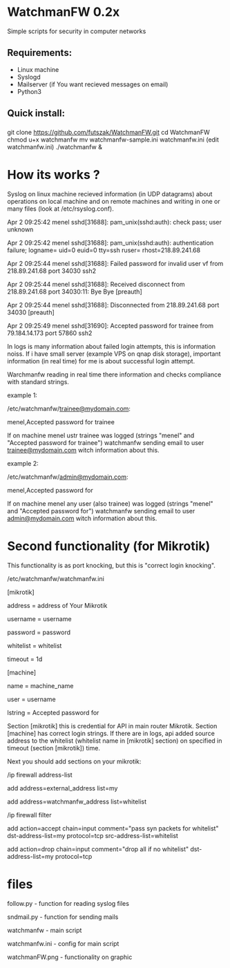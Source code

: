 # WatchmanFW 0.2x
Simple scripts for security in computer networks
## Requirements:
- Linux machine
- Syslogd
- Mailserver (if You want recieved messages on email)
- Python3

## Quick install:
###
git clone https://github.com/futszak/WatchmanFW.git
cd WatchmanFW
chmod u+x watchmanfw
mv watchmanfw-sample.ini watchmanfw.ini
(edit watchmanfw.ini)
./watchmanfw &

# How its works ?

Syslog on linux machine recieved information (in UDP datagrams) about operations on local machine and on remote machines and writing in one or many files (look at /etc/rsyslog.conf).


Apr  2 09:25:42 menel sshd[31688]: pam_unix(sshd:auth): check pass; user unknown

Apr  2 09:25:42 menel sshd[31688]: pam_unix(sshd:auth): authentication failure; logname= uid=0 euid=0 tty=ssh ruser= rhost=218.89.241.68

Apr  2 09:25:44 menel sshd[31688]: Failed password for invalid user vf from 218.89.241.68 port 34030 ssh2

Apr  2 09:25:44 menel sshd[31688]: Received disconnect from 218.89.241.68 port 34030:11: Bye Bye [preauth]

Apr  2 09:25:44 menel sshd[31688]: Disconnected from 218.89.241.68 port 34030 [preauth]

Apr  2 09:25:49 menel sshd[31690]: Accepted password for trainee from 79.184.14.173 port 57860 ssh2


In logs is many information about failed login attempts, this is information noiss. If i have small server (example VPS on qnap disk storage), important information (in real time) for me is about successful login attempt.

Warchmanfw reading in real time there information and checks compliance with standard strings.


example 1:

/etc/watchmanfw/trainee@mydomain.com:

menel,Accepted password for trainee


If on machine menel ustr trainee was logged (strings "menel" and "Accepted password for trainee") watchmanfw sending email to user trainee@mydomain.com witch information about this.


example 2:

/etc/watchmanfw/admin@mydomain.com:

menel,Accepted password for


If on machine menel any user (also trainee) was logged (strings "menel" and "Accepted password for") watchmanfw sending email to user admin@mydomain.com witch information about this.


# Second functionality (for Mikrotik)

This functionality is as port knocking, but this is "correct login knocking".

/etc/watchmanfw/watchmanfw.ini


[mikrotik]

address = address of Your Mikrotik

username = username

password = password

whitelist = whitelist

timeout = 1d


[machine]

name = machine_name

user = username

lstring = Accepted password for


Section [mikrotik] this is credential for API in main router Mikrotik. Section [machine] has correct login strings. If there are in logs, api added source address to the whitelist (whitelist name in [mikrotik] section) on specified in timeout (section [mikrotik]) time.


Next you should add sections on your mikrotik:

/ip firewall address-list

add address=external_address list=my

add address=watchmanfw_address list=whitelist

/ip firewall filter

add action=accept chain=input comment="pass syn packets for whitelist" dst-address-list=my protocol=tcp src-address-list=whitelist

add action=drop chain=input comment="drop all if no whitelist" dst-address-list=my protocol=tcp

# files

follow.py - function for reading syslog files

sndmail.py - function for sending mails

watchmanfw - main script

watchmanfw.ini - config for main script

watchmanFW.png - functionality on graphic
